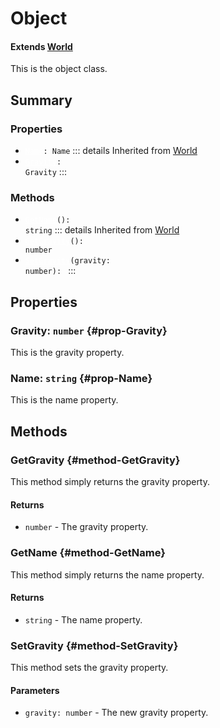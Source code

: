 # Object
#### Extends [World](/api/World)
This is the object class.


## Summary
### Properties
- <code><a style="color:white" href="#prop-Name">Name</a>: Name</code>
::: details Inherited from [World](/api/World)
- <code><a style="color:white" href="#prop-Gravity">Gravity</a>: Gravity</code>
:::
### Methods
- <code><a style="color:white" href="#method-GetName">GetName</a>(): string</code>
::: details Inherited from [World](/api/World)
- <code><a style="color:white" href="#method-GetGravity">GetGravity</a>(): number</code>
- <code><a style="color:white" href="#method-SetGravity">SetGravity</a>(gravity: number): </code>
:::
## Properties
### Gravity: <code>number</code> {#prop-Gravity}
This is the gravity property.

### Name: <code>string</code> {#prop-Name}
This is the name property.

## Methods
### GetGravity {#method-GetGravity}
This method simply returns the gravity property.


#### Returns
- <code>number</code> - The gravity property.
### GetName {#method-GetName}
This method simply returns the name property.


#### Returns
- <code>string</code> - The name property.
### SetGravity {#method-SetGravity}
This method sets the
gravity property.


#### Parameters
- <code>gravity: number</code> - The new gravity property.

